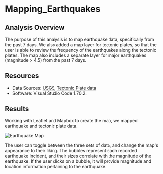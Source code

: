 # Mapping_Earthquakes
## Analysis Overview
The purpose of this analysis is to map earthquake data, specifically from the past 7 days. We also added a map layer for tectonic plates, so that the user is able to review the frequency of the earthquakes along the tectonic plates. The map also includes a separate layer for major earthquakes (magnitude > 4.5) from the past 7 days.

## Resources
  * Data Sources: [USGS](https://earthquake.usgs.gov/earthquakes/feed/), [Tectonic Plate data](https://raw.githubusercontent.com/fraxen/tectonicplates/master/GeoJSON/PB2002_boundaries.json)
  * Software: Visual Studio Code 1.70.2.

## Results
Working with Leaflet and Mapbox to create the map, we mapped earthquake and tectonic plate data.

![Earthquake Map](https://user-images.githubusercontent.com/106129195/189452829-0de1283b-9e3b-43ba-a255-f8cd9aa4bc2e.png)

The user can toggle between the three sets of data, and change the map's appearance to their liking. The bubbles represent each recorded earthquake incident, and their sizes correlate with the magnitude of the earthquake. If the user clicks on a bubble, it will provide magnitude and location information pertaining to the earthquake.
